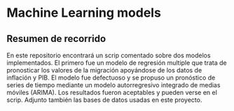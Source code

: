 # Machine Learning models

## Resumen de recorrido

En este repositorio encontrará un scrip comentado sobre dos modelos implementados. El primero fue un modelo de regresión multiple que trata de pronosticar los valores
de la migración apoyándose de los datos de inflación y PIB. El modelo fue defectuoso y se propuso un pronóstico de series de tiempo mediante un modelo autorregresivo integrado de medias móviles (ARIMA). Los resultados fueron aceptables y pueden verse en el scrip. Adjunto también las bases de datos usadas en este proyecto.


